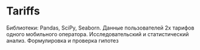 # Tariffs
Библиотеки: Pandas, SciPy, Seaborn. Данные пользователей 2х тарифов одного мобильного оператора. Исследовательский и статистический анализ. Формулировка и проверка гипотез
